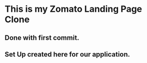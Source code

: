 # This is my Zomato Landing Page Clone

## Done with first commit.

## Set Up created here for our application.